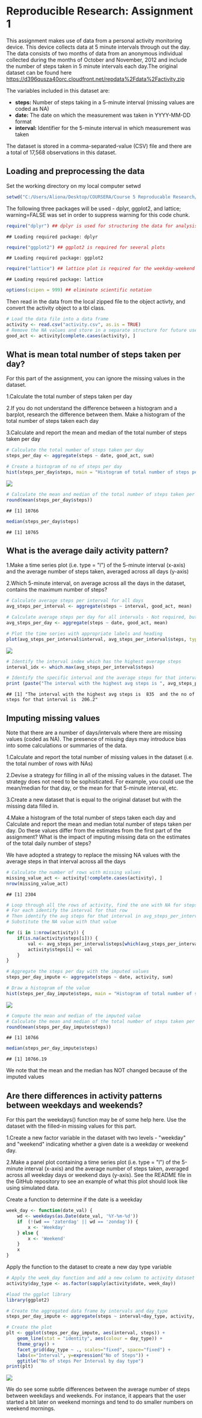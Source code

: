 Reproducible Research: Assignment 1
================

This assignment makes use of data from a personal activity monitoring device. This device collects data at 5 minute intervals through out the day. The data consists of two months of data from an anonymous individual collected during the months of October and November, 2012 and include the number of steps taken in 5 minute intervals each day.The original dataset can be found here <https://d396qusza40orc.cloudfront.net/repdata%2Fdata%2Factivity.zip>

The variables included in this dataset are:

-   **steps:** Number of steps taking in a 5-minute interval (missing values are coded as NA)
-   **date:** The date on which the measurement was taken in YYYY-MM-DD format
-   **interval:** Identifier for the 5-minute interval in which measurement was taken

The dataset is stored in a comma-separated-value (CSV) file and there are a total of 17,568 observations in this dataset.

Loading and preprocessing the data
----------------------------------

Set the working directory on my local computer setwd

``` r
setwd("C:/Users/Aliona/Desktop/COURSERA/Course 5 Reproducable Research/Week 2/")
```

The following three packages will be used - dplyr, ggplot2, and lattice; warning=FALSE was set in order to suppress warning for this code chunk.

``` r
require("dplyr") ## dplyr is used for structuring the data for analysis
```

    ## Loading required package: dplyr

``` r
require("ggplot2") ## ggplot2 is required for several plots
```

    ## Loading required package: ggplot2

``` r
require("lattice") ## lattice plot is required for the weekday-weekend plot
```

    ## Loading required package: lattice

``` r
options(scipen = 999) ## eliminate scientific notation
```

Then read in the data from the local zipped file to the object activty, and convert the activity object to a tbl class.

``` r
# Load the data file into a data frame
activity <- read.csv("activity.csv", as.is = TRUE)
# Remove the NA values and store in a separate structure for future use
good_act <- activity[complete.cases(activity), ]
```

What is mean total number of steps taken per day?
-------------------------------------------------

For this part of the assignment, you can ignore the missing values in the dataset.

1.Calculate the total number of steps taken per day

2.If you do not understand the difference between a histogram and a barplot, research the difference between them. Make a histogram of the total number of steps taken each day

3.Calculate and report the mean and median of the total number of steps taken per day

``` r
# Calculate the total number of steps taken per day
steps_per_day <- aggregate(steps ~ date, good_act, sum)

# Create a histogram of no of steps per day
hist(steps_per_day$steps, main = "Histogram of total number of steps per day", xlab = "Steps per day")
```

![](unnamed-chunk-4-1.png)

``` r
# Calculate the mean and median of the total number of steps taken per day
round(mean(steps_per_day$steps))
```

    ## [1] 10766

``` r
median(steps_per_day$steps)
```

    ## [1] 10765

What is the average daily activity pattern?
-------------------------------------------

1.Make a time series plot (i.e. type = "l") of the 5-minute interval (x-axis) and the average number of steps taken, averaged across all days (y-axis)

2.Which 5-minute interval, on average across all the days in the dataset, contains the maximum number of steps?

``` r
# Calculate average steps per interval for all days 
avg_steps_per_interval <- aggregate(steps ~ interval, good_act, mean)

# Calculate average steps per day for all intervals - Not required, but for my own sake 
avg_steps_per_day <- aggregate(steps ~ date, good_act, mean)

# Plot the time series with appropriate labels and heading
plot(avg_steps_per_interval$interval, avg_steps_per_interval$steps, type='l', col=1, main="Average number of steps by Interval", xlab="Time Intervals", ylab="Average number of steps")
```

![](unnamed-chunk-6-1.png)

``` r
# Identify the interval index which has the highest average steps
interval_idx <- which.max(avg_steps_per_interval$steps)

# Identify the specific interval and the average steps for that interval
print (paste("The interval with the highest avg steps is ", avg_steps_per_interval[interval_idx, ]$interval, " and the no of steps for that interval is ", round(avg_steps_per_interval[interval_idx, ]$steps, digits = 1)))
```

    ## [1] "The interval with the highest avg steps is  835  and the no of steps for that interval is  206.2"

Imputing missing values
-----------------------

Note that there are a number of days/intervals where there are missing values (coded as NA). The presence of missing days may introduce bias into some calculations or summaries of the data.

1.Calculate and report the total number of missing values in the dataset (i.e. the total number of rows with NAs)

2.Devise a strategy for filling in all of the missing values in the dataset. The strategy does not need to be sophisticated. For example, you could use the mean/median for that day, or the mean for that 5-minute interval, etc.

3.Create a new dataset that is equal to the original dataset but with the missing data filled in.

4.Make a histogram of the total number of steps taken each day and Calculate and report the mean and median total number of steps taken per day. Do these values differ from the estimates from the first part of the assignment? What is the impact of imputing missing data on the estimates of the total daily number of steps?

We have adopted a strategy to replace the missing NA values with the average steps in that interval across all the days

``` r
# Calculate the number of rows with missing values
missing_value_act <- activity[!complete.cases(activity), ]
nrow(missing_value_act)
```

    ## [1] 2304

``` r
# Loop through all the rows of activity, find the one with NA for steps.
# For each identify the interval for that row
# Then identify the avg steps for that interval in avg_steps_per_interval
# Substitute the NA value with that value

for (i in 1:nrow(activity)) {
    if(is.na(activity$steps[i])) {
        val <- avg_steps_per_interval$steps[which(avg_steps_per_interval$interval == activity$interval[i])]
        activity$steps[i] <- val 
    }
}

# Aggregate the steps per day with the imputed values
steps_per_day_impute <- aggregate(steps ~ date, activity, sum)

# Draw a histogram of the value 
hist(steps_per_day_impute$steps, main = "Histogram of total number of steps per day (IMPUTED)", xlab = "Steps per day")
```

![](unnamed-chunk-8-1.png)

``` r
# Compute the mean and median of the imputed value
# Calculate the mean and median of the total number of steps taken per day
round(mean(steps_per_day_impute$steps))
```

    ## [1] 10766

``` r
median(steps_per_day_impute$steps)
```

    ## [1] 10766.19

We note that the mean and the median has NOT changed because of the imputed values

Are there differences in activity patterns between weekdays and weekends?
-------------------------------------------------------------------------

For this part the weekdays() function may be of some help here. Use the dataset with the filled-in missing values for this part.

1.Create a new factor variable in the dataset with two levels - "weekday" and "weekend" indicating whether a given date is a weekday or weekend day.

2.Make a panel plot containing a time series plot (i.e. type = "l") of the 5-minute interval (x-axis) and the average number of steps taken, averaged across all weekday days or weekend days (y-axis). See the README file in the GitHub repository to see an example of what this plot should look like using simulated data.

Create a function to determine if the date is a weekday

``` r
week_day <- function(date_val) {
    wd <- weekdays(as.Date(date_val, '%Y-%m-%d'))
    if  (!(wd == 'zaterdag' || wd == 'zondag')) {
        x <- 'Weekday'
    } else {
        x <- 'Weekend'
    }
    x
}
```

Apply the function to the dataset to create a new day type variable

``` r
# Apply the week_day function and add a new column to activity dataset
activity$day_type <- as.factor(sapply(activity$date, week_day))

#load the ggplot library
library(ggplot2)

# Create the aggregated data frame by intervals and day_type
steps_per_day_impute <- aggregate(steps ~ interval+day_type, activity, mean)

# Create the plot
plt <- ggplot(steps_per_day_impute, aes(interval, steps)) +
    geom_line(stat = "identity", aes(colour = day_type)) +
    theme_gray() +
    facet_grid(day_type ~ ., scales="fixed", space="fixed") +
    labs(x="Interval", y=expression("No of Steps")) +
    ggtitle("No of steps Per Interval by day type")
print(plt)
```

![](unnamed-chunk-11-1.png)

We do see some subtle differences between the average number of steps between weekdays and weekends. For instance, it appears that the user started a bit later on weekend mornings and tend to do smaller numbers on weekend mornings.
